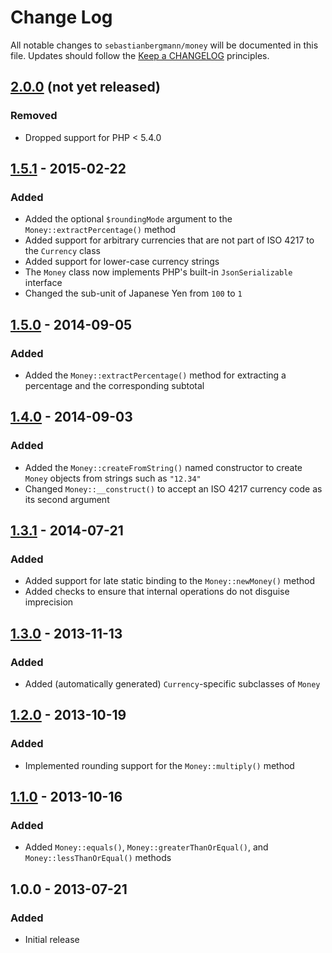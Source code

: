 # Change Log

All notable changes to `sebastianbergmann/money` will be documented in this file. Updates should follow the [Keep a CHANGELOG](http://keepachangelog.com/) principles.

## [2.0.0] (not yet released)

### Removed
* Dropped support for PHP < 5.4.0

## [1.5.1] - 2015-02-22

### Added
* Added the optional `$roundingMode` argument to the `Money::extractPercentage()` method
* Added support for arbitrary currencies that are not part of ISO 4217 to the `Currency` class
* Added support for lower-case currency strings
* The `Money` class now implements PHP's built-in `JsonSerializable` interface
* Changed the sub-unit of Japanese Yen from `100` to `1`

## [1.5.0] - 2014-09-05

### Added
* Added the `Money::extractPercentage()` method for extracting a percentage and the corresponding subtotal

## [1.4.0] - 2014-09-03

### Added
* Added the `Money::createFromString()` named constructor to create `Money` objects from strings such as `"12.34"`
* Changed `Money::__construct()` to accept an ISO 4217 currency code as its second argument

## [1.3.1] - 2014-07-21

### Added
* Added support for late static binding to the `Money::newMoney()` method
* Added checks to ensure that internal operations do not disguise imprecision

## [1.3.0] - 2013-11-13

### Added
* Added (automatically generated) `Currency`-specific subclasses of `Money`

## [1.2.0] - 2013-10-19

### Added
* Implemented rounding support for the `Money::multiply()` method

## [1.1.0] - 2013-10-16

### Added
* Added `Money::equals()`, `Money::greaterThanOrEqual()`, and `Money::lessThanOrEqual()` methods

## 1.0.0 - 2013-07-21

### Added
* Initial release

[2.0.0]: https://github.com/sebastianbergmann/money/compare/v1.5.1...HEAD
[1.5.1]: https://github.com/sebastianbergmann/money/compare/v1.5.0...v1.5.1
[1.5.0]: https://github.com/sebastianbergmann/money/compare/v1.4.0...v1.5.0
[1.4.0]: https://github.com/sebastianbergmann/money/compare/v1.3.1...v1.4.0
[1.3.1]: https://github.com/sebastianbergmann/money/compare/v1.3.0...v1.3.1
[1.3.0]: https://github.com/sebastianbergmann/money/compare/v1.2.0...v1.3.0
[1.2.0]: https://github.com/sebastianbergmann/money/compare/v1.1.0...v1.2.0
[1.1.0]: https://github.com/sebastianbergmann/money/compare/v1.0.0...v1.1.0
